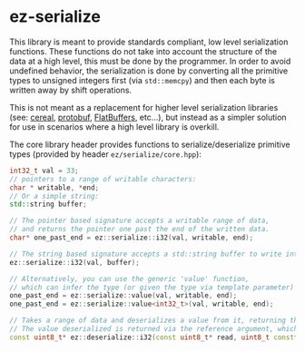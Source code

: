 # ez-serialize
This library is meant to provide standards compliant, low level serialization functions. These functions do not take into account the structure of the data at a high level, this must be done by the programmer. In order to avoid undefined behavior, the serialization is done by converting all the primitive types to unsigned integers first (via `std::memcpy`) and then each byte is written away by shift operations.

This is not meant as a replacement for higher level serialization libraries (see: [cereal](https://github.com/USCiLab/cereal), [protobuf](https://github.com/protocolbuffers/protobuf), [FlatBuffers](https://github.com/google/flatbuffers), etc...), but instead as a simpler solution for use in scenarios where a high level library is overkill.

The core library header provides functions to serialize/deserialize primitive types (provided by header `ez/serialize/core.hpp`):

```c++
int32_t val = 33;
// pointers to a range of writable characters:
char * writable, *end;
// Or a simple string:
std::string buffer;

// The pointer based signature accepts a writable range of data,
// and returns the pointer one past the end of the written data.
char* one_past_end = ez::serialize::i32(val, writable, end);

// The string based signature accepts a std::string buffer to write into
ez::serialize::i32(val, buffer);

// Alternatively, you can use the generic 'value' function, 
// which can infer the type (or given the type via template parameter)
one_past_end = ez::serialize::value(val, writable, end);
one_past_end = ez::serialize::value<int32_t>(val, writable, end);
```

```c++
// Takes a range of data and deserializes a value from it, returning the pointer one past the end of the read data.
// The value deserialized is returned via the reference argument, which is always the last argument.
const uint8_t* ez::deserialize::i32(const uint8_t* read, uint8_t const* const end, int32_t & ret);
```

